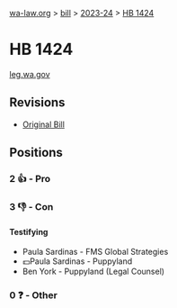 [wa-law.org](/) > [bill](/bill/) > [2023-24](/bill/2023-24/) > [HB 1424](/bill/2023-24/hb/1424/)

# HB 1424
[leg.wa.gov](https://app.leg.wa.gov/billsummary?BillNumber=1424&Year=2023&Initiative=false)

## Revisions
* [Original Bill](1/)

## Positions
### 2 👍 - Pro

### 3 👎 - Con
#### Testifying
* Paula  Sardinas - FMS Global Strategies
* 💵Paula Sardinas - Puppyland
* Ben York - Puppyland (Legal Counsel)

### 0 ❓ - Other
